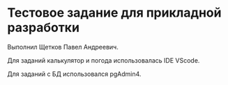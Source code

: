 # Тестовое задание для прикладной разработки

Выполнил Щетков Павел Андреевич.

Для заданий калькулятор и погода использовалась IDE VScode.

Для заданий с БД использовался  pgAdmin4.
